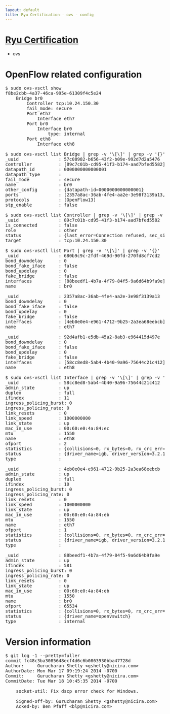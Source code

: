 ```yaml
---
layout: default
title: Ryu Certification - ovs - config
---
```

# [Ryu Certification](http://osrg.github.io/ryu/certification.html)
* ovs 

# OpenFlow related configuration
<pre>
$ sudo ovs-vsctl show
f8be2cbb-4a37-46ca-995e-61309f4c5e24
    Bridge br0
        Controller tcp:10.24.150.30
        fail_mode: secure
        Port eth7
            Interface eth7
        Port br0
            Interface br0
                type: internal
        Port eth8
            Interface eth8

$ sudo ovs-vsctl list Bridge | grep -v '\[\]' | grep -v '{}'
_uuid               : 57c08982-b656-43f2-b09e-992d7d2a5476
controller          : [89c7c01b-cd95-41f3-b174-aad7bfed5582]
datapath_id         : 0000000000000001
datapath_type       : 
fail_mode           : secure
name                : br0
other_config        : {datapath-id=0000000000000001}
ports               : [2357a8ac-36ab-4fe4-aa2e-3e98f3139a13, 680b9c9c-2fdf-469d-90fd-270fd8cf7cd2, 92d4afb1-e5db-45a2-8ab3-e964415d497e]
protocols           : [OpenFlow13]
stp_enable          : false

$ sudo ovs-vsctl list Controller | grep -v '\[\]' | grep -v '{}'
_uuid               : 89c7c01b-cd95-41f3-b174-aad7bfed5582
is_connected        : false
role                : other
status              : {last_error=Connection refused, sec_since_disconnect=1, state=BACKOFF}
target              : tcp:10.24.150.30

$ sudo ovs-vsctl list Port | grep -v '\[\]' | grep -v '{}'
_uuid               : 680b9c9c-2fdf-469d-90fd-270fd8cf7cd2
bond_downdelay      : 0
bond_fake_iface     : false
bond_updelay        : 0
fake_bridge         : false
interfaces          : [88beedf1-4b7a-4f79-84f5-9a6d64b9fa9e]
name                : br0

_uuid               : 2357a8ac-36ab-4fe4-aa2e-3e98f3139a13
bond_downdelay      : 0
bond_fake_iface     : false
bond_updelay        : 0
fake_bridge         : false
interfaces          : [4eb0e0e4-e961-4712-9b25-2a3ea68eebcb]
name                : eth7

_uuid               : 92d4afb1-e5db-45a2-8ab3-e964415d497e
bond_downdelay      : 0
bond_fake_iface     : false
bond_updelay        : 0
fake_bridge         : false
interfaces          : [58cc8ed8-5ab4-4b40-9a96-75644c21c412]
name                : eth8

$ sudo ovs-vsctl list Interface | grep -v '\[\]' | grep -v '{}'
_uuid               : 58cc8ed8-5ab4-4b40-9a96-75644c21c412
admin_state         : up
duplex              : full
ifindex             : 11
ingress_policing_burst: 0
ingress_policing_rate: 0
link_resets         : 0
link_speed          : 1000000000
link_state          : up
mac_in_use          : 00:60:e0:4a:84:ec
mtu                 : 1550
name                : eth8
ofport              : 2
statistics          : {collisions=0, rx_bytes=0, rx_crc_err=0, rx_dropped=0, rx_errors=0, rx_frame_err=0, rx_over_err=0, rx_packets=0, tx_bytes=0, tx_dropped=0, tx_errors=0, tx_packets=0}
status              : {driver_name=igb, driver_version=3.2.10-k, firmware_version=3.10-0}
type                : 

_uuid               : 4eb0e0e4-e961-4712-9b25-2a3ea68eebcb
admin_state         : up
duplex              : full
ifindex             : 10
ingress_policing_burst: 0
ingress_policing_rate: 0
link_resets         : 0
link_speed          : 1000000000
link_state          : up
mac_in_use          : 00:60:e0:4a:84:eb
mtu                 : 1550
name                : eth7
ofport              : 1
statistics          : {collisions=0, rx_bytes=0, rx_crc_err=0, rx_dropped=0, rx_errors=0, rx_frame_err=0, rx_over_err=0, rx_packets=0, tx_bytes=0, tx_dropped=0, tx_errors=0, tx_packets=0}
status              : {driver_name=igb, driver_version=3.2.10-k, firmware_version=3.10-0}
type                : 

_uuid               : 88beedf1-4b7a-4f79-84f5-9a6d64b9fa9e
admin_state         : up
ifindex             : 581
ingress_policing_burst: 0
ingress_policing_rate: 0
link_resets         : 0
link_state          : up
mac_in_use          : 00:60:e0:4a:84:eb
mtu                 : 1550
name                : br0
ofport              : 65534
statistics          : {collisions=0, rx_bytes=0, rx_crc_err=0, rx_dropped=0, rx_errors=0, rx_frame_err=0, rx_over_err=0, rx_packets=0, tx_bytes=0, tx_dropped=0, tx_errors=0, tx_packets=0}
status              : {driver_name=openvswitch}
type                : internal
</pre>

# Version information
<pre>
$ git log -1 --pretty=fuller
commit fc48c3ba3085648ecf4d6c6b0863930bba47728d
Author:     Gurucharan Shetty &lt;gshetty@nicira.com&gt;
AuthorDate: Mon Mar 17 09:19:24 2014 -0700
Commit:     Gurucharan Shetty &lt;gshetty@nicira.com&gt;
CommitDate: Tue Mar 18 10:45:35 2014 -0700

    socket-util: Fix dscp error check for Windows.
    
    Signed-off-by: Gurucharan Shetty &lt;gshetty@nicira.com&gt;
    Acked-by: Ben Pfaff &lt;blp@nicira.com&gt;
</pre>
